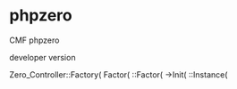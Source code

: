 phpzero
=======

CMF phpzero

developer version


Zero_Controller::Factory(
Factor(  ::Factor(
->Init(
::Instance(
